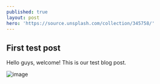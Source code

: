 ```yaml
---
published: true
layout: post
hero: 'https://source.unsplash.com/collection/345758/'
---
```

## First test post

Hello guys, welcome! This is our test blog post.

![image](https://www.google.com/url?sa=i&url=https%3A%2F%2Fknowyourmeme.com%2Fphotos%2F1682756-baby-yoda-grogu&psig=AOvVaw26apPVMUTIcrUUs7zLxG4w&ust=1610822787857000&source=images&cd=vfe&ved=0CAIQjRxqFwoTCMCM1tPMnu4CFQAAAAAdAAAAABAJ)
